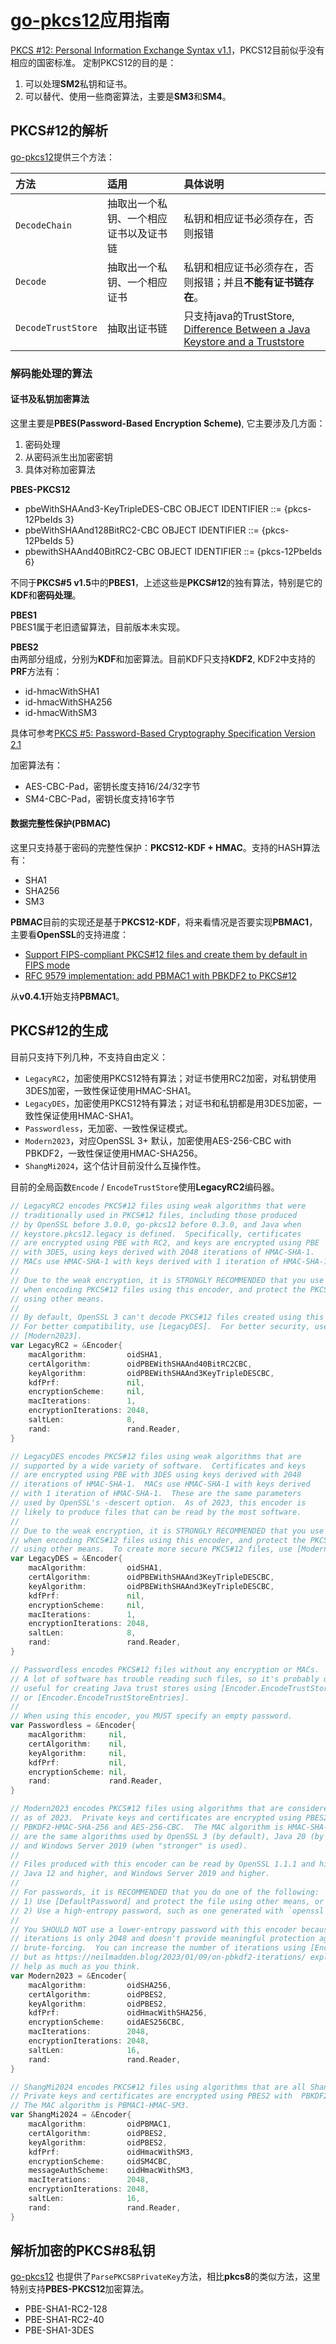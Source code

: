 # [go-pkcs12](https://github.com/yunmoon/go-pkcs12)应用指南
[PKCS #12: Personal Information Exchange Syntax v1.1](https://datatracker.ietf.org/doc/html/rfc7292)，PKCS12目前似乎没有相应的国密标准。
定制PKCS12的目的是：
1. 可以处理**SM2**私钥和证书。
2. 可以替代、使用一些商密算法，主要是**SM3**和**SM4**。

## PKCS#12的解析
[go-pkcs12](https://github.com/yunmoon/go-pkcs12)提供三个方法：

| 方法 | 适用 | 具体说明 |  
| :--- | :--- | :--- |  
| ```DecodeChain``` | 抽取出一个私钥、一个相应证书以及证书链 | 私钥和相应证书必须存在，否则报错 |  
| ```Decode``` | 抽取出一个私钥、一个相应证书 | 私钥和相应证书必须存在，否则报错；并且**不能有证书链存在**。 |  
| ```DecodeTrustStore``` | 抽取出证书链 | 只支持java的TrustStore, [Difference Between a Java Keystore and a Truststore](https://www.baeldung.com/java-keystore-truststore-difference) |  

### 解码能处理的算法

#### 证书及私钥加密算法
这里主要是**PBES(Password-Based Encryption Scheme)**, 它主要涉及几方面：  
1. 密码处理  
2. 从密码派生出加密密钥
3. 具体对称加密算法

**PBES-PKCS12**
* pbeWithSHAAnd3-KeyTripleDES-CBC OBJECT IDENTIFIER ::= {pkcs-12PbeIds 3}
* pbeWithSHAAnd128BitRC2-CBC      OBJECT IDENTIFIER ::= {pkcs-12PbeIds 5}
* pbewithSHAAnd40BitRC2-CBC       OBJECT IDENTIFIER ::= {pkcs-12PbeIds 6}  

不同于**PKCS#5 v1.5**中的**PBES1**，上述这些是**PKCS#12**的独有算法，特别是它的**KDF**和**密码处理**。

**PBES1**  
PBES1属于老旧遗留算法，目前版本未实现。

**PBES2**  
由两部分组成，分别为**KDF**和加密算法。目前KDF只支持**KDF2**, KDF2中支持的**PRF**方法有：
* id-hmacWithSHA1
* id-hmacWithSHA256
* id-hmacWithSM3

具体可参考[PKCS #5: Password-Based Cryptography Specification Version 2.1](https://datatracker.ietf.org/doc/html/rfc8018)

加密算法有：  
* AES-CBC-Pad，密钥长度支持16/24/32字节
* SM4-CBC-Pad，密钥长度支持16字节

#### 数据完整性保护(PBMAC)
这里只支持基于密码的完整性保护：**PKCS12-KDF + HMAC**。支持的HASH算法有：
* SHA1
* SHA256
* SM3

**PBMAC**目前的实现还是基于**PKCS12-KDF**，将来看情况是否要实现**PBMAC1**，主要看**OpenSSL**的支持进度：
* [Support FIPS-compliant PKCS#12 files and create them by default in FIPS mode](https://github.com/openssl/openssl/issues/24546)
* [RFC 9579 implementation: add PBMAC1 with PBKDF2 to PKCS#12](https://github.com/openssl/openssl/pull/24577)

从**v0.4.1**开始支持**PBMAC1**。

## PKCS#12的生成
目前只支持下列几种，不支持自由定义：

* ```LegacyRC2```，加密使用PKCS12特有算法；对证书使用RC2加密，对私钥使用3DES加密，一致性保证使用HMAC-SHA1。
* ```LegacyDES```，加密使用PKCS12特有算法；对证书和私钥都是用3DES加密，一致性保证使用HMAC-SHA1。
* ```Passwordless```，无加密、一致性保证模式。
* ```Modern2023```，对应OpenSSL 3+ 默认，加密使用AES-256-CBC with PBKDF2，一致性保证使用HMAC-SHA256。
* ```ShangMi2024```，这个估计目前没什么互操作性。

目前的全局函数```Encode``` / ```EncodeTrustStore```使用**LegacyRC2**编码器。

```go
// LegacyRC2 encodes PKCS#12 files using weak algorithms that were
// traditionally used in PKCS#12 files, including those produced
// by OpenSSL before 3.0.0, go-pkcs12 before 0.3.0, and Java when
// keystore.pkcs12.legacy is defined.  Specifically, certificates
// are encrypted using PBE with RC2, and keys are encrypted using PBE
// with 3DES, using keys derived with 2048 iterations of HMAC-SHA-1.
// MACs use HMAC-SHA-1 with keys derived with 1 iteration of HMAC-SHA-1.
//
// Due to the weak encryption, it is STRONGLY RECOMMENDED that you use [DefaultPassword]
// when encoding PKCS#12 files using this encoder, and protect the PKCS#12 files
// using other means.
//
// By default, OpenSSL 3 can't decode PKCS#12 files created using this encoder.
// For better compatibility, use [LegacyDES].  For better security, use
// [Modern2023].
var LegacyRC2 = &Encoder{
	macAlgorithm:         oidSHA1,
	certAlgorithm:        oidPBEWithSHAAnd40BitRC2CBC,
	keyAlgorithm:         oidPBEWithSHAAnd3KeyTripleDESCBC,
	kdfPrf:               nil,
	encryptionScheme:     nil,
	macIterations:        1,
	encryptionIterations: 2048,
	saltLen:              8,
	rand:                 rand.Reader,
}

// LegacyDES encodes PKCS#12 files using weak algorithms that are
// supported by a wide variety of software.  Certificates and keys
// are encrypted using PBE with 3DES using keys derived with 2048
// iterations of HMAC-SHA-1.  MACs use HMAC-SHA-1 with keys derived
// with 1 iteration of HMAC-SHA-1.  These are the same parameters
// used by OpenSSL's -descert option.  As of 2023, this encoder is
// likely to produce files that can be read by the most software.
//
// Due to the weak encryption, it is STRONGLY RECOMMENDED that you use [DefaultPassword]
// when encoding PKCS#12 files using this encoder, and protect the PKCS#12 files
// using other means.  To create more secure PKCS#12 files, use [Modern2023].
var LegacyDES = &Encoder{
	macAlgorithm:         oidSHA1,
	certAlgorithm:        oidPBEWithSHAAnd3KeyTripleDESCBC,
	keyAlgorithm:         oidPBEWithSHAAnd3KeyTripleDESCBC,
	kdfPrf:               nil,
	encryptionScheme:     nil,
	macIterations:        1,
	encryptionIterations: 2048,
	saltLen:              8,
	rand:                 rand.Reader,
}

// Passwordless encodes PKCS#12 files without any encryption or MACs.
// A lot of software has trouble reading such files, so it's probably only
// useful for creating Java trust stores using [Encoder.EncodeTrustStore]
// or [Encoder.EncodeTrustStoreEntries].
//
// When using this encoder, you MUST specify an empty password.
var Passwordless = &Encoder{
	macAlgorithm:     nil,
	certAlgorithm:    nil,
	keyAlgorithm:     nil,
	kdfPrf:           nil,
	encryptionScheme: nil,
	rand:             rand.Reader,
}

// Modern2023 encodes PKCS#12 files using algorithms that are considered modern
// as of 2023.  Private keys and certificates are encrypted using PBES2 with
// PBKDF2-HMAC-SHA-256 and AES-256-CBC.  The MAC algorithm is HMAC-SHA-2.  These
// are the same algorithms used by OpenSSL 3 (by default), Java 20 (by default),
// and Windows Server 2019 (when "stronger" is used).
//
// Files produced with this encoder can be read by OpenSSL 1.1.1 and higher,
// Java 12 and higher, and Windows Server 2019 and higher.
//
// For passwords, it is RECOMMENDED that you do one of the following:
// 1) Use [DefaultPassword] and protect the file using other means, or
// 2) Use a high-entropy password, such as one generated with `openssl rand -hex 16`.
//
// You SHOULD NOT use a lower-entropy password with this encoder because the number of KDF
// iterations is only 2048 and doesn't provide meaningful protection against
// brute-forcing.  You can increase the number of iterations using [Encoder.WithIterations],
// but as https://neilmadden.blog/2023/01/09/on-pbkdf2-iterations/ explains, this doesn't
// help as much as you think.
var Modern2023 = &Encoder{
	macAlgorithm:         oidSHA256,
	certAlgorithm:        oidPBES2,
	keyAlgorithm:         oidPBES2,
	kdfPrf:               oidHmacWithSHA256,
	encryptionScheme:     oidAES256CBC,	
	macIterations:        2048,
	encryptionIterations: 2048,
	saltLen:              16,
	rand:                 rand.Reader,
}

// ShangMi2024 encodes PKCS#12 files using algorithms that are all ShangMi.
// Private keys and certificates are encrypted using PBES2 with	 PBKDF2-HMAC-SM3 and SM4-CBC.
// The MAC algorithm is PBMAC1-HMAC-SM3.
var ShangMi2024 = &Encoder{
	macAlgorithm:         oidPBMAC1,
	certAlgorithm:        oidPBES2,
	keyAlgorithm:         oidPBES2,
	kdfPrf:               oidHmacWithSM3,
	encryptionScheme:     oidSM4CBC,
	messageAuthScheme:    oidHmacWithSM3,
	macIterations:        2048,
	encryptionIterations: 2048,
	saltLen:              16,
	rand:                 rand.Reader,
}
```

## 解析加密的PKCS#8私钥
[go-pkcs12](https://github.com/yunmoon/go-pkcs12) 也提供了```ParsePKCS8PrivateKey```方法，相比**pkcs8**的类似方法，这里特别支持**PBES-PKCS12**加密算法。
* PBE-SHA1-RC2-128
* PBE-SHA1-RC2-40
* PBE-SHA1-3DES
